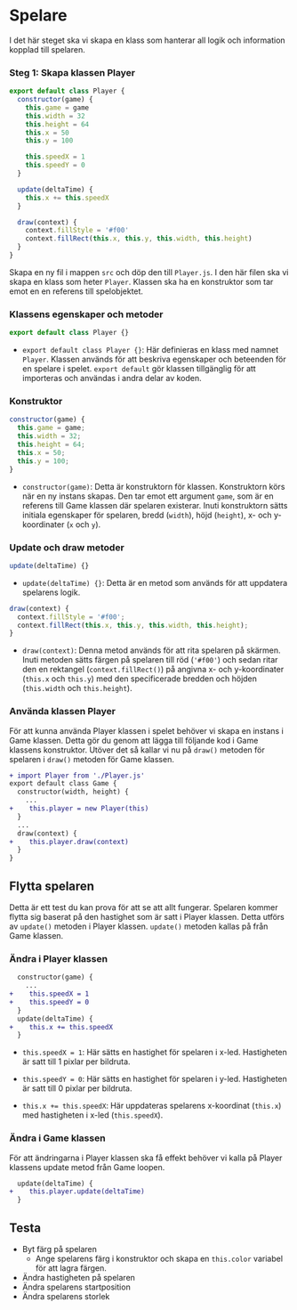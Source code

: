 # Spelare

I det här steget ska vi skapa en klass som hanterar all logik och information kopplad till spelaren.

### Steg 1: Skapa klassen Player

```javascript
export default class Player {
  constructor(game) {
    this.game = game
    this.width = 32
    this.height = 64
    this.x = 50
    this.y = 100

    this.speedX = 1
    this.speedY = 0
  }

  update(deltaTime) {
    this.x += this.speedX
  }

  draw(context) {
    context.fillStyle = '#f00'
    context.fillRect(this.x, this.y, this.width, this.height)
  }
}
```

Skapa en ny fil i mappen `src` och döp den till `Player.js`. I den här filen ska vi skapa en klass som heter `Player`. Klassen ska ha en konstruktor som tar emot en en referens till spelobjektet.

### Klassens egenskaper och metoder

```javascript
export default class Player {}
```

- `export default class Player {}`: Här definieras en klass med namnet `Player`. Klassen används för att beskriva egenskaper och beteenden för en spelare i spelet. `export default` gör klassen tillgänglig för att importeras och användas i andra delar av koden.

### Konstruktor

```javascript
constructor(game) {
  this.game = game;
  this.width = 32;
  this.height = 64;
  this.x = 50;
  this.y = 100;
}
```

- `constructor(game)`: Detta är konstruktorn för klassen. Konstruktorn körs när en ny instans skapas. Den tar emot ett argument `game`, som är en referens till Game klassen där spelaren existerar. Inuti konstruktorn sätts initiala egenskaper för spelaren, bredd (`width`), höjd (`height`), x- och y-koordinater (`x` och `y`).

### Update och draw metoder

```javascript
update(deltaTime) {}
```

- `update(deltaTime) {}`: Detta är en metod som används för att uppdatera spelarens logik.

```javascript
draw(context) {
  context.fillStyle = '#f00';
  context.fillRect(this.x, this.y, this.width, this.height);
}
```

- `draw(context)`: Denna metod används för att rita spelaren på skärmen. Inuti metoden sätts färgen på spelaren till röd (`'#f00'`) och sedan ritar den en rektangel (`context.fillRect()`) på angivna x- och y-koordinater (`this.x` och `this.y`) med den specificerade bredden och höjden (`this.width` och `this.height`).

### Använda klassen Player

För att kunna använda Player klassen i spelet behöver vi skapa en instans i Game klassen. Detta gör du genom att lägga till följande kod i Game klassens konstruktor. Utöver det så kallar vi nu på `draw()` metoden för spelaren i `draw()` metoden för Game klassen.

```diff
+ import Player from './Player.js'
export default class Game {
  constructor(width, height) {
    ...
+    this.player = new Player(this)
  }
  ...
  draw(context) {
+    this.player.draw(context)
  }
}
```

## Flytta spelaren

Detta är ett test du kan prova för att se att allt fungerar. Spelaren kommer flytta sig baserat på den hastighet som är satt i Player klassen. Detta utförs av `update()` metoden i Player klassen. `update()` metoden kallas på från Game klassen.

### Ändra i Player klassen

```diff
  constructor(game) {
    ...
+    this.speedX = 1
+    this.speedY = 0
  }
  update(deltaTime) {
+    this.x += this.speedX
  }
```

- `this.speedX = 1`: Här sätts en hastighet för spelaren i x-led. Hastigheten är satt till 1 pixlar per bildruta.

- `this.speedY = 0`: Här sätts en hastighet för spelaren i y-led. Hastigheten är satt till 0 pixlar per bildruta.

- `this.x += this.speedX`: Här uppdateras spelarens x-koordinat (`this.x`) med hastigheten i x-led (`this.speedX`).

### Ändra i Game klassen

För att ändringarna i Player klassen ska få effekt behöver vi kalla på Player klassens update metod från Game loopen.

```diff
  update(deltaTime) {
+    this.player.update(deltaTime)
  }
```

## Testa

* Byt färg på spelaren
  * Ange spelarens färg i konstruktor och skapa en `this.color` variabel för att lagra färgen.
* Ändra hastigheten på spelaren
* Ändra spelarens startposition
* Ändra spelarens storlek
